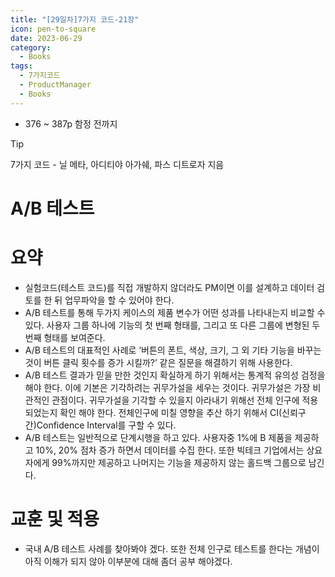 ```yaml
---
title: "[29일차]7가지 코드-21장"
icon: pen-to-square
date: 2023-06-29
category:
  - Books
tags:
  - 7가지코드
  - ProductManager
  - Books
---
```


- 376 ~ 387p 함정 전까지

<!-- more -->

>[!tip]
>7가지 코드 - 닐 메타, 아디티야 아가쉐, 파스 디트로자 지음


# A/B 테스트

# 요약

- 실험코드(테스트 코드)를 직접 개발하지 않더라도 PM이면 이를 설계하고 데이터 검토를 한 뒤 업무파악을 할 수 있어야 한다.
- A/B 테스트를 통해 두가지 케이스의 제품 변수가 어떤 성과를 나타내는지 비교할 수 있다. 사용자 그룹 하나에 기능의 첫 번째 형태를, 그리고 또 다른 그룹에 변형된 두 번째 형태를 보여준다.
- A/B 테스트의 대표적인 사례로 ‘버튼의 폰트, 색상, 크기, 그 외 기타 기능을 바꾸는 것이 버튼 클릭 횟수를 증가 시킬까?’ 같은 질문을 해결하기 위해 사용한다.
- A/B 테스트 결과가 믿을 만한 것인지 확실하게 하기 위해서는 통계적 유의성 검정을 해야 한다. 이에 기본은 기각하려는 귀무가설을 세우는 것이다. 귀무가설은 가장 비관적인 관점이다. 
귀무가설을 기각할 수 있을지 아라내기 위해선 전체 인구에 적용되었는지 확인 해야 한다. 전체인구에 미칠 영향을 추산 하기 위해서 CI(신뢰구간)Confidence Interval를 구할 수 있다.
- A/B 테스트는 일반적으로 단계시행을 하고 있다. 사용자중 1%에 B 제품을 제공하고 10%, 20% 점차 증가 하면서 데이터를 수집 한다. 또한 빅테크 기업에서는 상요자에게 99%까지만 제공하고 나머지는 기능을 제공하지 않는 홀드백 그룹으로 남긴다.

# 교훈 및 적용

- 국내 A/B 테스트 사례를 찾아봐야 겠다. 또한 전체 인구로 테스트를 한다는 개념이 아직 이해가 되지 않아 이부분에 대해 좀더 공부 해야겠다.